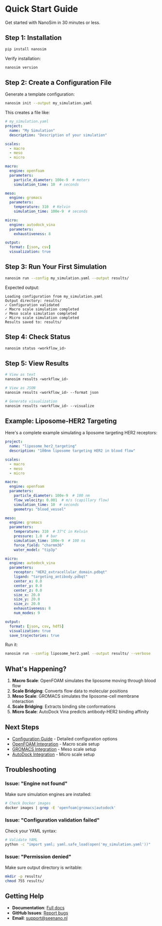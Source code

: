 # Quick Start Guide

Get started with NanoSim in 30 minutes or less.

## Step 1: Installation

```bash
pip install nanosim
```

Verify installation:

```bash
nanosim version
```

## Step 2: Create a Configuration File

Generate a template configuration:

```bash
nanosim init --output my_simulation.yaml
```

This creates a file like:

```yaml
# my_simulation.yaml
project:
  name: "My Simulation"
  description: "Description of your simulation"

scales:
  - macro
  - meso
  - micro

macro:
  engine: openfoam
  parameters:
    particle_diameter: 100e-9  # meters
    simulation_time: 10  # seconds

meso:
  engine: gromacs
  parameters:
    temperature: 310  # Kelvin
    simulation_time: 100e-9  # seconds

micro:
  engine: autodock_vina
  parameters:
    exhaustiveness: 8

output:
  format: [json, csv]
  visualization: true
```

## Step 3: Run Your First Simulation

```bash
nanosim run --config my_simulation.yaml --output results/
```

Expected output:

```
Loading configuration from my_simulation.yaml
Output directory: results/
✓ Configuration validated
✓ Macro scale simulation completed
✓ Meso scale simulation completed
✓ Micro scale simulation completed
Results saved to: results/
```

## Step 4: Check Status

```bash
nanosim status <workflow_id>
```

## Step 5: View Results

```bash
# View as text
nanosim results <workflow_id>

# View as JSON
nanosim results <workflow_id> --format json

# Generate visualization
nanosim results <workflow_id> --visualize
```

## Example: Liposome-HER2 Targeting

Here's a complete example simulating a liposome targeting HER2 receptors:

```yaml
project:
  name: "liposome_her2_targeting"
  description: "100nm liposome targeting HER2 in blood flow"

scales:
  - macro
  - meso
  - micro

macro:
  engine: openfoam
  parameters:
    particle_diameter: 100e-9  # 100 nm
    flow_velocity: 0.001  # m/s (capillary flow)
    simulation_time: 10  # seconds
    geometry: "blood_vessel"

meso:
  engine: gromacs
  parameters:
    temperature: 310  # 37°C in Kelvin
    pressure: 1.0  # bar
    simulation_time: 100e-9  # 100 ns
    force_field: "charmm36"
    water_model: "tip3p"

micro:
  engine: autodock_vina
  parameters:
    receptor: "HER2_extracellular_domain.pdbqt"
    ligand: "targeting_antibody.pdbqt"
    center_x: 0.0
    center_y: 0.0
    center_z: 0.0
    size_x: 20.0
    size_y: 20.0
    size_z: 20.0
    exhaustiveness: 8
    num_modes: 9

output:
  format: [json, csv, hdf5]
  visualization: true
  save_trajectories: true
```

Run it:

```bash
nanosim run --config liposome_her2.yaml --output results/ --verbose
```

## What's Happening?

1. **Macro Scale**: OpenFOAM simulates the liposome moving through blood flow
2. **Scale Bridging**: Converts flow data to molecular positions
3. **Meso Scale**: GROMACS simulates the liposome-cell membrane interaction
4. **Scale Bridging**: Extracts binding site conformations
5. **Micro Scale**: AutoDock Vina predicts antibody-HER2 binding affinity

## Next Steps

- [Configuration Guide](configuration.md) - Detailed configuration options
- [OpenFOAM Integration](openfoam.md) - Macro scale setup
- [GROMACS Integration](gromacs.md) - Meso scale setup
- [AutoDock Integration](autodock.md) - Micro scale setup

## Troubleshooting

### Issue: "Engine not found"

Make sure simulation engines are installed:

```bash
# Check Docker images
docker images | grep -E 'openfoam|gromacs|autodock'
```

### Issue: "Configuration validation failed"

Check your YAML syntax:

```bash
# Validate YAML
python -c "import yaml; yaml.safe_load(open('my_simulation.yaml'))"
```

### Issue: "Permission denied"

Make sure output directory is writable:

```bash
mkdir -p results/
chmod 755 results/
```

## Getting Help

- **Documentation**: [Full docs](../index.md)
- **GitHub Issues**: [Report bugs](https://github.com/xiaojunyang0805/NanoSim/issues)
- **Email**: support@seenano.nl
